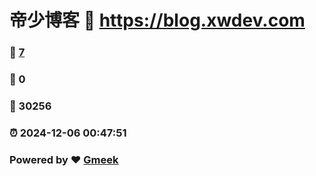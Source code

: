# 帝少博客 :link: https://blog.xwdev.com 
### :page_facing_up: [7](https://blog.xwdev.com/tag.html) 
### :speech_balloon: 0 
### :hibiscus: 30256 
### :alarm_clock: 2024-12-06 00:47:51 
### Powered by :heart: [Gmeek](https://github.com/Meekdai/Gmeek)
